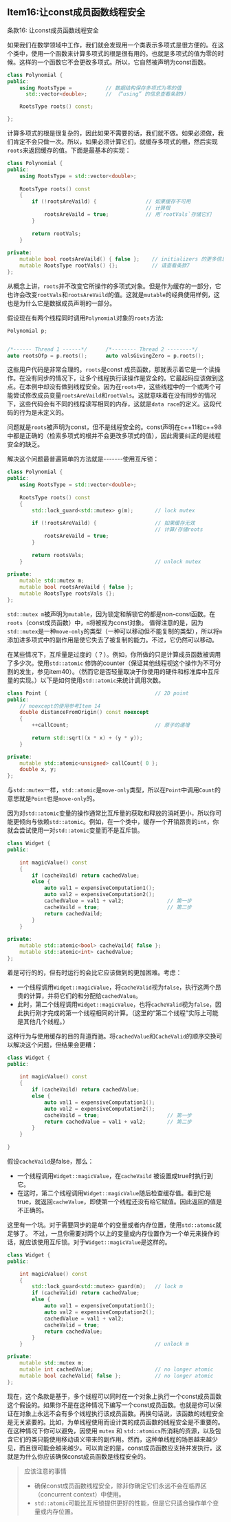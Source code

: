 ## Item16:让const成员函数线程安全
条款16: 让const成员函数线程安全

如果我们在数学领域中工作，我们就会发现用一个类表示多项式是很方便的。在这个类中，使用一个函数来计算多项式的根是很有用的。也就是多项式的值为零的时候。这样的一个函数它不会更改多项式。所以，它自然被声明为const函数。

```c++
class Polynomial {
public:
    using RootsType =           // 数据结构保存多项式为零的值
      std::vector<double>;      // （“using” 的信息查看条款9）

    RootsType roots() const;

};
```

计算多项式的根是很复杂的，因此如果不需要的话，我们就不做。如果必须做，我们肯定不会只做一次。所以，如果必须计算它们，就缓存多项式的根，然后实现`roots`来返回缓存的值。下面是最基本的实现：

```c++
class Polynomial {
public:
    using RootsType = std::vector<double>;
    
    RootsType roots() const
    {
        if (!rootsAreVaild) {                // 如果缓存不可用
                                             // 计算根
            rootsAreVaild = true;            // 用`rootVals`存储它们
        }
        
        return rootVals;
    }
    
private:
    mutable bool rootsAreVaild() { false };    // initializers 的更多信息
    mutable RootsType rootVals() {};           // 请查看条款7
};
```

从概念上讲，`roots`并不改变它所操作的多项式对象。但是作为缓存的一部分，它也许会改变`rootVals`和`rootsAreVaild`的值。这就是`mutable`的经典使用样例，这也是为什么它是数据成员声明的一部分。

假设现在有两个线程同时调用`Polynomial`对象的`roots`方法:

```c++
Polynomial p;


/*------ Thread 1 ------*/      /*-------- Thread 2 --------*/
auto rootsOfp = p.roots();      auto valsGivingZero = p.roots();
```

这些用户代码是非常合理的。`roots`是const 成员函数，那就表示着它是一个读操作。在没有同步的情况下，让多个线程执行读操作是安全的。它最起码应该做到这点。在本例中却没有做到线程安全。因为在`roots`中，这些线程中的一个或两个可能尝试修改成员变量`rootsAreVaild`和`rootVals`。这就意味着在没有同步的情况下，这些代码会有不同的线程读写相同的内存，这就是`data race`的定义。这段代码的行为是未定义的。

问题就是`roots`被声明为const，但不是线程安全的。const声明在c++11和c++98 中都是正确的（检索多项式的根并不会更改多项式的值），因此需要纠正的是线程安全的缺乏。

解决这个问题最普遍简单的方法就是-------使用互斥锁：
```c++
class Polynomial {
public:
    using RootsType = std::vector<double>;
    
    RootsType roots() const
    {
        std::lock_guard<std::mutex> g(m);		// lock mutex
        
        if (!rootsAreVaild) {					// 如果缓存无效
                                                // 计算/存储roots
            rootsAreVaild = true;
        }
        
        return rootsVals;
    }											// unlock mutex
    
private:
    mutable std::mutex m;
    mutable bool rootsAreVaild { false };
    mutable RootsType rootsVals {};
};
```

`std::mutex m`被声明为`mutable`，因为锁定和解锁它的都是non-const函数。在`roots`（const成员函数）中，`m`将被视为const对象。
值得注意的是，因为`std::mutex`是一种`move-only`的类型（一种可以移动但不能复制的类型），所以将`m`添加进多项式中的副作用是使它失去了被复制的能力。不过，它仍然可以移动。

在某些情况下，互斥量是过度的（？）。例如，你所做的只是计算成员函数被调用了多少次。使用`std::atomic` 修饰的counter（保证其他线程视这个操作为不可分割的发生，参见item40）。（然而它是否轻量取决于你使用的硬件和标准库中互斥量的实现。）以下是如何使用`std::atomic`来统计调用次数。

```c++
class Point {									// 2D point
public:
    // noexcept的使用参考Item 14
    double distanceFromOrigin() const noexcept
    {
        ++callCount;                            // 原子的递增
        
        return std::sqrt((x * x) + (y * y));
    }

private:
    mutable std::atomic<unsigned> callCount{ 0 };
    double x, y;
};
```

与`std::mutex`一样，`std::atomic`是`move-only`类型，所以在`Point`中调用`Count`的意思就是`Point`也是`move-only`的。

因为对`std::atomic`变量的操作通常比互斥量的获取和释放的消耗更小，所以你可能更倾向与依赖`std::atomic`。例如，在一个类中，缓存一个开销昂贵的`int`，你就会尝试使用一对`std::atomic`变量而不是互斥锁。

```c++
class Widget {
public:
    
    int magicValue() const
    {
        if (cacheVaild) return cachedValue;
        else {
            auto val1 = expensiveComputation1();
            auto val2 = expensiveComputation2();
            cachedValue = val1 + val2;				// 第一步
            cacheVaild = true;						// 第二步
            return cachedVaild;
        }
    }
    
private:
    mutable std::atomic<bool> cacheVaild{ false };
    mutable std::atomic<int> cachedValue;
};
```

着是可行的的，但有时运行的会比它应该做到的更加困难。考虑：

+ 一个线程调用`Widget::magicValue`，将`cacheValid`视为`false`，执行这两个昂贵的计算，并将它们的和分配给`cachedValue`。
+ 此时，第二个线程调用`Widget::magicValue`，也将`cacheValid`视为`false`，因此执行刚才完成的第一个线程相同的计算。（这里的“第二个线程”实际上可能是其他几个线程。）

这种行为与使用缓存的目的背道而驰。将`cachedValue`和`CacheValid`的顺序交换可以解决这个问题，但结果会更糟：

```c++
class Widget {
public:
    
    int magicValue() const
    {
        if (cacheVaild) return cachedValue;
        else {
            auto val1 = expensiveComputation1();
            auto val2 = expensiveComputation2();
            cacheVaild = true;						// 第一步
            return cachedValue = val1 + val2;		// 第二步
        }
    }
    
}
```

假设`cacheVaild`是false，那么：

+ 一个线程调用`Widget::magicValue`，在`cacheVaild` 被设置成true时执行到它。
+ 在这时，第二个线程调用`Widget::magicValue`随后检查缓存值。看到它是true，就返回`cacheValue`，即使第一个线程还没有给它赋值。因此返回的值是不正确的。

这里有一个坑。对于需要同步的是单个的变量或者内存位置，使用`std::atomic`就足够了。
不过，一旦你需要对两个以上的变量或内存位置作为一个单元来操作的话，就应该使用互斥锁。对于`Widget::magicValue`是这样的。

```c++
class Widget {
public:

    int magicValue() const
    {
        std::lock_guard<std::mutex> guard(m);   // lock m
        if (cacheValid) return cachedValue;
        else {
            auto val1 = expensiveComputation1();
            auto val2 = expensiveComputation2();
            cachedValue = val1 + val2;
            cacheValid = true;
            return cachedValue;
        }
    }                                           // unlock m

private:
    mutable std::mutex m;
    mutable int cachedValue;                    // no longer atomic
    mutable bool cacheValid{ false };           // no longer atomic
};

```

现在，这个条款是基于，多个线程可以同时在一个对象上执行一个const成员函数这个假设的。如果你不是在这种情况下编写一个const成员函数。也就是你可以保证在对象上永远不会有多个线程执行该成员函数。再换句话说，该函数的线程安全是无关紧要的。比如，为单线程使用而设计类的成员函数的线程安全是不重要的。在这种情况下你可以避免，因使用 `mutex` 和 `std::atomics`所消耗的资源，以及包含它们的类只能使用移动语义带来的副作用。然而，这种单线程的场景越来越少见，而且很可能会越来越少。可以肯定的是，const成员函数应支持并发执行，这就是为什么你应该确保const成员函数是线程安全的。

> 应该注意的事情
>
> + 确保const成员函数线程安全，除非你确定它们永远不会在临界区（concurrent context）中使用。
> + `std::atomic`可能比互斥锁提供更好的性能，但是它只适合操作单个变量或内存位置。





